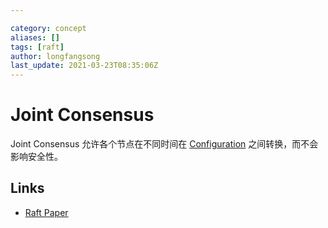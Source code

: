 ```yaml
---

category: concept
aliases: []
tags: [raft]
author: longfangsong
last_update: 2021-03-23T08:35:06Z
---
```


# Joint Consensus

Joint Consensus 允许各个节点在不同时间在 [Configuration](https://longfangsong.github.io/tipedia/zh/what/configuration.html) 之间转换，而不会影响安全性。 

## Links

- [Raft Paper](https://raft.github.io/raft.pdf)

